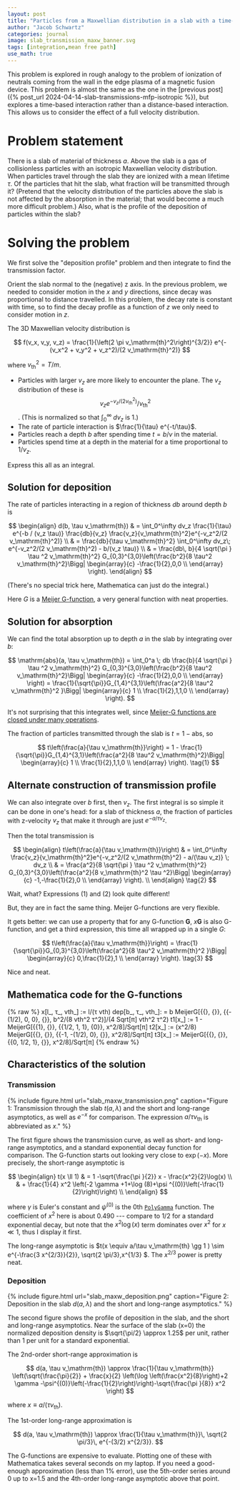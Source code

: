 ```yaml
---
layout: post
title: "Particles from a Maxwellian distribution in a slab with a time-based decay probability"
author: "Jacob Schwartz"
categories: journal
image: slab_transmission_maxw_banner.svg
tags: [integration,mean free path]
use_math: true
---
```


This problem is explored in rough analogy to the problem of ionization of neutrals coming from the wall in the edge plasma of a magnetic fusion device.
This problem is almost the same as the one in the [previous post]({% post_url 2024-04-14-slab-transmissions-mfp-isotropic %}), but explores a time-based interaction rather than a distance-based interaction.
This allows us to consider the effect of a full velocity distribution.

# Problem statement
There is a slab of material of thickness $a$.
Above the slab is a gas of collisionless particles with an isotropic Maxwellian velocity distribution.
When particles travel through the slab they are ionized with a mean lifetime $\tau$.
Of the particles that hit the slab, what fraction will be transmitted through it?
(Pretend that the velocity distribution of the particles above the slab is not affected by the absorption in the material; that would become a much more difficult problem.)
Also, what is the profile of the deposition of particles within the slab?

# Solving the problem
We first solve the "deposition profile" problem and then integrate to find the transmission factor.

Orient the slab normal to the (negative) z axis.
In the previous problem, we needed to consider motion in the $x$ and $y$ directions, since decay was proportional to distance travelled.
In this problem, the decay rate is constant with time, so to find the decay profile as a function of $z$ we only need to consider motion in $z$.

The 3D Maxwellian velocity distribution is

$$
f(v_x, v_y, v_z) = \frac{1}{\left(2 \pi v_\mathrm{th}^2\right)^{3/2}} e^{-(v_x^2 + v_y^2 + v_z^2)/(2 v_\mathrm{th}^2)}
$$

where $v_\mathrm{th}^2 = T/m$.

* Particles with larger $v_z$ are more likely to encounter the plane. The $v_z$ distribution of these is $$ v_z e^{-v_z /(2 v_\mathrm{th}^2)} / v_\mathrm{th}^2$$. (This is normalized so that $\int_0^\infty \; dv_z$ is 1.)
* The rate of particle interaction is $\frac{1}{\tau} e^{-t/\tau}$.
* Particles reach a depth $b$ after spending time $t = b/v$ in the material.
* Particles spend time at a depth in the material for a time proportional to $1/v_z$.

Express this all as an integral.

## Solution for deposition

The rate of particles interacting in a region of thickness $db$ around depth $b$ is

$$
\begin{align}
d(b, \tau v_\mathrm{th}) & = \int_0^\infty dv_z \frac{1}{\tau} e^{-b / (v_z \tau)} \frac{db}{v_z} \frac{v_z}{v_\mathrm{th}^2}e^{-v_z^2/(2 v_\mathrm{th}^2)} \\
& = \frac{db}{\tau v_\mathrm{th}^2} \int_0^\infty dv_z\; e^{-v_z^2/(2 v_\mathrm{th}^2) - b/(v_z \tau)} \\
& = \frac{db\, b}{4 \sqrt{\pi } \tau ^2 v_\mathrm{th}^2}
G_{0,3}^{3,0}\left(\frac{b^2}{8 \tau^2 v_\mathrm{th}^2}\Bigg| \begin{array}{c} -\frac{1}{2},0,0 \\ \end{array} \right).
\end{align}
$$

(There's no special trick here, Mathematica can just do the integral.)

Here $G$ is a [Meijer G-function](https://en.wikipedia.org/wiki/Meijer_G-function), a very general function with neat properties.

## Solution for absorption

We can find the total absorption up to depth $a$ in the slab by integrating over $b$:

$$ \mathrm{abs}(a, \tau v_\mathrm{th}) = \int_0^a \; db \frac{b}{4 \sqrt{\pi } \tau ^2 v_\mathrm{th}^2}
G_{0,3}^{3,0}\left(\frac{b^2}{8 \tau^2 v_\mathrm{th}^2}\Bigg| \begin{array}{c} -\frac{1}{2},0,0 \\ \end{array} \right)
= \frac{1}{\sqrt{\pi}}G_{1,4}^{3,1}\left(\frac{a^2}{8 \tau^2 v_\mathrm{th}^2 }\Bigg|
\begin{array}{c}
 1 \\
 \frac{1}{2},1,1,0 \\
\end{array}
\right).
$$

It's not surprising that this integrates well, since [Meijer-G functions are closed under many operations](https://www.ams.org/notices/201307/rnoti-p866.pdf).
<!-- Meijer G–Functions: A Gentle Introduction Richard Beals and Jacek Szmigielski, Notices of the AMS, Volume 60, number 7 -->

The fraction of particles transmitted through the slab is $t = 1 - \mathrm{abs}$, so 

$$
t\left(\frac{a}{\tau v_\mathrm{th}}\right) = 1 - \frac{1}{\sqrt{\pi}}G_{1,4}^{3,1}\left(\frac{a^2}{8 \tau^2 v_\mathrm{th}^2}\Bigg|
\begin{array}{c}
 1 \\
 \frac{1}{2},1,1,0 \\
\end{array}
\right).
\tag{1}
$$

## Alternate construction of transmission profile

We can also integrate over $b$ first, then $v_z$. The first integral is so simple it can be done in one's head: for a slab of thickness $a$, the fraction of particles with z-velocity $v_z$ that make it through are just $e^{-a/\tau v_z}$.

Then the total transmission is

$$
\begin{align}
t\left(\frac{a}{\tau v_\mathrm{th}}\right) & = 
\int_0^\infty \frac{v_z}{v_\mathrm{th}^2}e^{-v_z^2/(2 v_\mathrm{th}^2) - a/(\tau v_z)} \; dv_z \\
& = \frac{a^2}{8 \sqrt{\pi } \tau ^2 v_\mathrm{th}^2} G_{0,3}^{3,0}\left(\frac{a^2}{8 v_\mathrm{th}^2 \tau ^2}\Bigg|
\begin{array}{c}
 -1,-\frac{1}{2},0 \\
\end{array}
\right). \\
\end{align}
\tag{2}
$$

Wait, what? Expressions (1) and (2) look quite different!

But, they are in fact the same thing. Meijer G-functions are very flexible. 

It gets better: we can use a property that for any G-function $\mathbf{G}$, $x \mathbf{G}$ is also G-function, and get a third expression, this time all wrapped up in a single $G:$

$$ t\left(\frac{a}{\tau v_\mathrm{th}}\right) = \frac{1}{\sqrt{\pi}}G_{0,3}^{3,0}\left(\frac{a^2}{8 \tau^2 v_\mathrm{th}^2 }\Bigg|
\begin{array}{c}
 0,\frac{1}{2},1 \\
\end{array}
\right).
\tag{3}
$$

Nice and neat.

## Mathematica code for the G-functions

{% raw %}
    x[l_, τ_, vth_] := l/(τ vth)
    dep[b_, τ_, vth_]: = b MeijerG[{{}, {}}, {{-(1/2), 0, 0}, {}}, b^2/(8 vth^2 τ^2)]/(4 Sqrt[π] vth^2 τ^2)
    t1[x_] := 1 - MeijerG[{{1}, {}}, {{1/2, 1, 1}, {0}}, x^2/8]/Sqrt[π]
    t2[x_] := (x^2/8) MeijerG[{{}, {}}, {{-1, -(1/2), 0}, {}}, x^2/8]/Sqrt[π]
    t3[x_] := MeijerG[{{}, {}}, {{0, 1/2, 1}, {}}, x^2/8]/Sqrt[π]
{% endraw %}

## Characteristics of the solution

### Transmission

{% include figure.html url="slab_maxw_transmission.png" 
caption="Figure 1: Transmission through the slab $t(a,\lambda)$ and the short and long-range asymptotics, as well as $e^{-x}$ for comparison. The expression $a/\tau v_\mathrm{th}$ is abbreviated as $x$." %}

The first figure shows the transmission curve, as well as short- and long-range asymptotics, and a standard exponential decay function for comparison. The G-function starts out looking very close to $\exp(-x)$. 
More precisely, the short-range asymptotic is

$$
\begin{align}
t(x \ll 1) & = 1 -\sqrt{\frac{\pi }{2}} x - \frac{x^2}{2}\log(x) \\
& + \frac{1}{4} x^2 \left(-2 \gamma +1+\log (8)+\psi ^{(0)}\left(-\frac{1}{2}\right)\right) \\
\end{align}
$$

where $\gamma$ is Euler's constant and $\psi^{(0)}$ is the 0th [`PolyGamma`](https://en.wikipedia.org/wiki/Polygamma_function) function. The coefficient of $x^2$ here is about 0.490 --- compare to $1/2$ for a standard exponential decay, but note that the $x^2 \log(x)$ term dominates over $x^2$ for $x\ll 1$, thus I display it first.


The long-range asymptotic is $t(x \equiv a/\tau v_\mathrm{th} \gg 1 ) \sim e^{-\frac{3 x^{2/3}}{2}}\, \sqrt{2 \pi/3}\,x^{1/3} $. The $x^{2/3}$ power is pretty neat.

### Deposition

{% include figure.html url="slab_maxw_deposition.png" 
caption="Figure 2: Deposition in the slab $d(a,\lambda)$ and the short and long-range asymptotics." %}

The second figure shows the profile of deposition in the slab, and the short and long-range asymptotics. Near the surface of the slab (x=0) the normalized deposition density is $\sqrt{\pi/2} \approx 1.25$ per unit, rather than 1 per unit for a standard exponential.

The 2nd-order short-range approximation is

$$
d(a, \tau v_\mathrm{th}) \approx \frac{1}{\tau v_\mathrm{th}} \left(\sqrt{\frac{\pi}{2}} + \frac{x}{2} \left(\log \left(\frac{x^2}{8}\right)+2 \gamma -\psi^{(0)}\left(-\frac{1}{2}\right)\right)-\sqrt{\frac{\pi }{8}} x^2 \right)
$$

where $x \equiv a/(\tau v_\mathrm{th})$.

The 1st-order long-range approximation is 

$$ d(a, \tau v_\mathrm{th}) \approx \frac{1}{\tau v_\mathrm{th}}\, \sqrt{2 \pi/3}\, e^{-(3/2) x^{2/3}}. $$

The G-functions are expensive to evaluate. Plotting one of these with Mathematica takes several seconds on my laptop. If you need a good-enough approximation (less than 1% error), use the 5th-order series around 0 up to x=1.5 and the 4th-order long-range asymptotic above that point.
